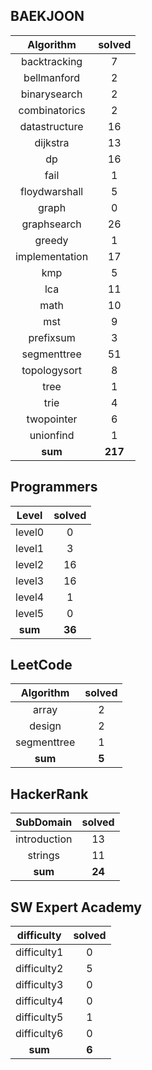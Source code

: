 ## BAEKJOON
|    Algorithm    | solved |
| :-------------: | :----: |
|backtracking|7|
|bellmanford|2|
|binarysearch|2|
|combinatorics|2|
|datastructure|16|
|dijkstra|13|
|dp|16|
|fail|1|
|floydwarshall|5|
|graph|0|
|graphsearch|26|
|greedy|1|
|implementation|17|
|kmp|5|
|lca|11|
|math|10|
|mst|9|
|prefixsum|3|
|segmenttree|51|
|topologysort|8|
|tree|1|
|trie|4|
|twopointer|6|
|unionfind|1|
| **sum** | **217**|

## Programmers
|    Level    | solved |
| :-------------: | :----: |
|level0|0|
|level1|3|
|level2|16|
|level3|16|
|level4|1|
|level5|0|
| **sum** | **36**|

## LeetCode
|    Algorithm    | solved |
| :-------------: | :----: |
|array|2|
|design|2|
|segmenttree|1|
| **sum** | **5**|

## HackerRank
|    SubDomain    | solved |
| :-------------: | :----: |
|introduction|13|
|strings|11|
| **sum** | **24**|

## SW Expert Academy
|    difficulty    | solved |
| :-------------: | :----: |
|difficulty1|0|
|difficulty2|5|
|difficulty3|0|
|difficulty4|0|
|difficulty5|1|
|difficulty6|0|
| **sum** | **6**|


